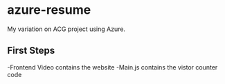 # azure-resume
My variation on ACG project using Azure.

## First Steps

-Frontend Video contains the website
-Main.js contains the vistor counter code
